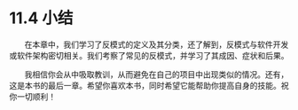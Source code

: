 11.4 小结
===

&nbsp;&nbsp;&nbsp;&nbsp;&nbsp;&nbsp;&nbsp;在本章中，我们学习了反模式的定义及其分类，还了解到，反模式与软件开发或软件架构密切相关。我们考察了常见的反模式，并学习了其成因、症状和后果。

&nbsp;&nbsp;&nbsp;&nbsp;&nbsp;&nbsp;&nbsp;我相信你会从中吸取教训，从而避免在自己的项目中出现类似的情况。还有，这是本书的最后一章。希望你喜欢本书，同时希望它能帮助你提高自身的技能。祝你一切顺利！
